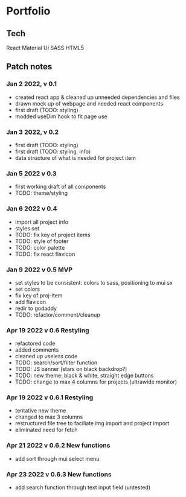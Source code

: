 # Portfolio

## Tech
React
Material UI
SASS
HTML5

## Patch notes

### Jan 2 2022, v 0.1
- created react app & cleaned up unneeded dependencies and files
- drawn mock up of webpage and needed react components
- <HeadNav /> first draft (TODO: styling)
- modded useDim hook to fit page use

### Jan 3 2022, v 0.2
- <Banner /> first draft (TODO: styling)
- <About /> first draft (TODO: styling, info)
- data structure of what is needed for project item

### Jan 5 2022 v 0.3
- first working draft of all components
- TODO: theme/styling

### Jan 6 2022 v 0.4
- import all project info
- styles set
- TODO: fix key of project items
- TODO: style of footer
- TODO: color palette
- TODO: fix react flavicon

### Jan 9 2022 v 0.5 MVP
- set styles to be consistent: colors to sass, positioning to mui sx
- set colors
- fix key of proj-item
- add flavicon
- redir to godaddy
- TODO: refactor/comment/cleanup

### Apr 19 2022 v 0.6 Restyling
- refactored code
- added comments
- cleaned up useless code
- TODO: search/sort/filter function
- TODO: JS banner (stars on black backdrop?)
- TODO: new theme: black & white, straight edge buttons
- TODO: change to max 4 columns for projects (ultrawide monitor)

### Apr 19 2022 v 0.6.1 Restyling
- tentative new theme
- changed to max 3 columns
- restructured file tree to faciliate img import and project import 
- eliminated need for fetch

### Apr 21 2022 v 0.6.2 New functions
- add sort through mui select menu

### Apr 23 2022 v 0.6.3 New functions
- add search function through text input field (untested)